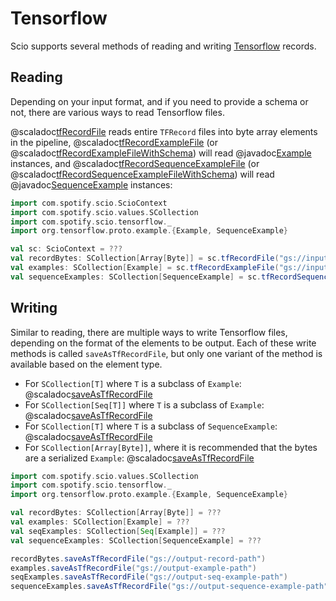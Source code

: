 # Tensorflow

Scio supports several methods of reading and writing [Tensorflow](https://www.tensorflow.org/) records.

## Reading

Depending on your input format, and if you need to provide a schema or not, there are various ways to read Tensorflow files.

@scaladoc[tfRecordFile](com.spotify.scio.tensorflow.syntax.ScioContextOps#tfRecordFile(path:String,compression:org.apache.beam.sdk.io.Compression):com.spotify.scio.values.SCollection[Array[Byte]]) reads entire `TFRecord` files into byte array elements in the pipeline, @scaladoc[tfRecordExampleFile](com.spotify.scio.tensorflow.syntax.ScioContextOps#tfRecordExampleFile(path:String,compression:org.apache.beam.sdk.io.Compression):com.spotify.scio.values.SCollection[org.tensorflow.proto.example.Example]) (or @scaladoc[tfRecordExampleFileWithSchema](com.spotify.scio.tensorflow.syntax.ScioContextOps#tfRecordExampleFileWithSchema(path:String,schemaFilename:String,compression:org.apache.beam.sdk.io.Compression):(com.spotify.scio.values.SCollection[org.tensorflow.proto.example.Example],com.spotify.scio.values.DistCache[org.tensorflow.metadata.v0.Schema]))) will read @javadoc[Example](org.tensorflow.proto.example.Example) instances, and @scaladoc[tfRecordSequenceExampleFile](com.spotify.scio.tensorflow.syntax.ScioContextOps#tfRecordSequenceExampleFile(path:String,compression:org.apache.beam.sdk.io.Compression):com.spotify.scio.values.SCollection[org.tensorflow.proto.example.SequenceExample]) (or @scaladoc[tfRecordSequenceExampleFileWithSchema](com.spotify.scio.tensorflow.syntax.ScioContextOps#tfRecordSequenceExampleFileWithSchema(path:String,schemaFilename:String,compression:org.apache.beam.sdk.io.Compression):(com.spotify.scio.values.SCollection[org.tensorflow.proto.example.SequenceExample],com.spotify.scio.values.DistCache[org.tensorflow.metadata.v0.Schema]))) will read @javadoc[SequenceExample](org.tensorflow.proto.example.SequenceExample) instances:

```scala mdoc:compile-only
import com.spotify.scio.ScioContext
import com.spotify.scio.values.SCollection
import com.spotify.scio.tensorflow._
import org.tensorflow.proto.example.{Example, SequenceExample}

val sc: ScioContext = ???
val recordBytes: SCollection[Array[Byte]] = sc.tfRecordFile("gs://input-record-path")
val examples: SCollection[Example] = sc.tfRecordExampleFile("gs://input-example-path")
val sequenceExamples: SCollection[SequenceExample] = sc.tfRecordSequenceExampleFile("gs://input-sequence-example-path")
```

## Writing

Similar to reading, there are multiple ways to write Tensorflow files, depending on the format of the elements to be output.
Each of these write methods is called `saveAsTfRecordFile`, but only one variant of the method is available based on the element type.

* For `SCollection[T]` where `T` is a subclass of `Example`: @scaladoc[saveAsTfRecordFile](com.spotify.scio.tensorflow.syntax.ExampleSCollectionOps#saveAsTfRecordFile(path:String,suffix:String,compression:org.apache.beam.sdk.io.Compression,numShards:Int,shardNameTemplate:String,tempDirectory:String,filenamePolicySupplier:com.spotify.scio.util.FilenamePolicySupplier):com.spotify.scio.io.ClosedTap[org.tensorflow.proto.example.Example])
* For `SCollection[Seq[T]]` where `T` is a subclass of `Example`: @scaladoc[saveAsTfRecordFile](com.spotify.scio.tensorflow.syntax.SeqExampleSCollectionOps#saveAsTfRecordFile(path:String,suffix:String,compression:org.apache.beam.sdk.io.Compression,numShards:Int,shardNameTemplate:String,tempDirectory:String,filenamePolicySupplier:com.spotify.scio.util.FilenamePolicySupplier):com.spotify.scio.io.ClosedTap[org.tensorflow.proto.example.Example])
* For `SCollection[T]` where `T` is a subclass of `SequenceExample`: @scaladoc[saveAsTfRecordFile](com.spotify.scio.tensorflow.syntax.SequenceExampleSCollectionOps#saveAsTfRecordFile(path:String,suffix:String,compression:org.apache.beam.sdk.io.Compression,numShards:Int,shardNameTemplate:String,tempDirectory:String,filenamePolicySupplier:com.spotify.scio.util.FilenamePolicySupplier):com.spotify.scio.io.ClosedTap[org.tensorflow.proto.example.SequenceExample])
* For `SCollection[Array[Byte]]`, where it is recommended that the bytes are a serialized `Example`:
@scaladoc[saveAsTfRecordFile](com.spotify.scio.tensorflow.syntax.TFRecordSCollectionOps#saveAsTfRecordFile(path:String,suffix:String,compression:org.apache.beam.sdk.io.Compression,numShards:Int,shardNameTemplate:String,tempDirectory:String,filenamePolicySupplier:com.spotify.scio.util.FilenamePolicySupplier)(implicitev:T%3C:%3CArray[Byte]):com.spotify.scio.io.ClosedTap[Array[Byte]])

```scala mdoc:compile-only
import com.spotify.scio.values.SCollection
import com.spotify.scio.tensorflow._
import org.tensorflow.proto.example.{Example, SequenceExample}

val recordBytes: SCollection[Array[Byte]] = ???
val examples: SCollection[Example] = ???
val seqExamples: SCollection[Seq[Example]] = ???
val sequenceExamples: SCollection[SequenceExample] = ???

recordBytes.saveAsTfRecordFile("gs://output-record-path")
examples.saveAsTfRecordFile("gs://output-example-path")
seqExamples.saveAsTfRecordFile("gs://output-seq-example-path")
sequenceExamples.saveAsTfRecordFile("gs://output-sequence-example-path")
```
